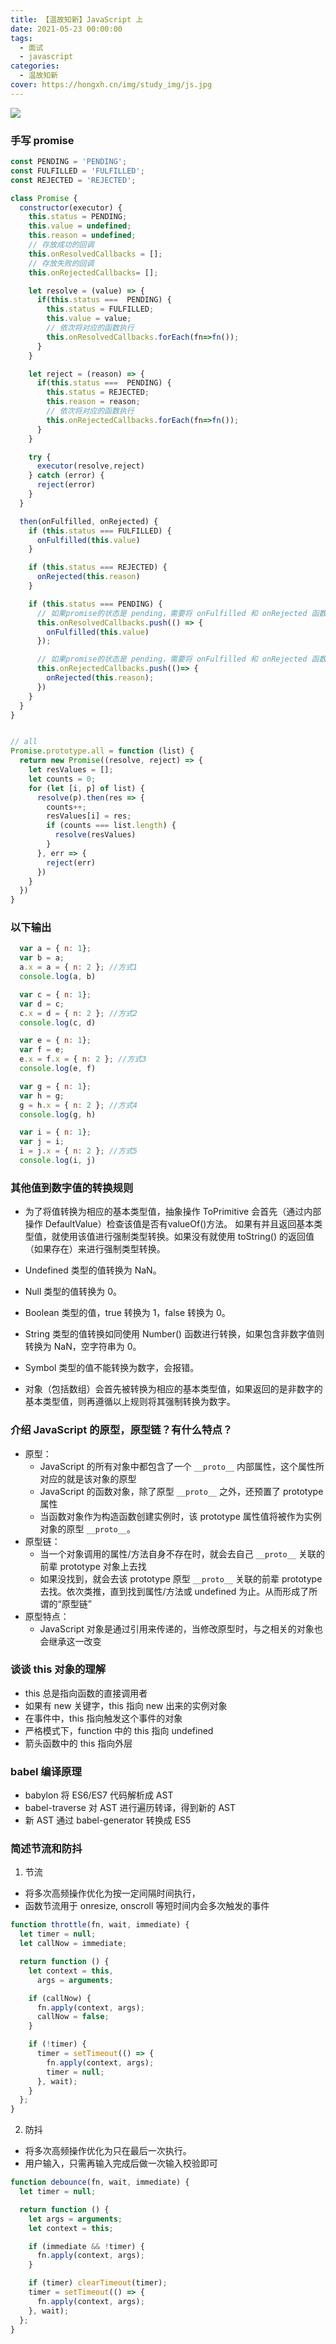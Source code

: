 ```yaml
---
title: 【温故知新】JavaScript 上
date: 2021-05-23 00:00:00
tags:
  - 面试
  - javascript
categories:
  - 温故知新
cover: https://hongxh.cn/img/study_img/js.jpg
---
```


![](https://hongxh.cn/img/study_img/js.jpg)

### 手写 promise 
```javascript
const PENDING = 'PENDING';
const FULFILLED = 'FULFILLED';
const REJECTED = 'REJECTED';

class Promise {
  constructor(executor) {
    this.status = PENDING;
    this.value = undefined;
    this.reason = undefined;
    // 存放成功的回调
    this.onResolvedCallbacks = [];
    // 存放失败的回调
    this.onRejectedCallbacks= [];

    let resolve = (value) => {
      if(this.status ===  PENDING) {
        this.status = FULFILLED;
        this.value = value;
        // 依次将对应的函数执行
        this.onResolvedCallbacks.forEach(fn=>fn());
      }
    }

    let reject = (reason) => {
      if(this.status ===  PENDING) {
        this.status = REJECTED;
        this.reason = reason;
        // 依次将对应的函数执行
        this.onRejectedCallbacks.forEach(fn=>fn());
      }
    }

    try {
      executor(resolve,reject)
    } catch (error) {
      reject(error)
    }
  }

  then(onFulfilled, onRejected) {
    if (this.status === FULFILLED) {
      onFulfilled(this.value)
    }

    if (this.status === REJECTED) {
      onRejected(this.reason)
    }

    if (this.status === PENDING) {
      // 如果promise的状态是 pending，需要将 onFulfilled 和 onRejected 函数存放起来，等待状态确定后，再依次将对应的函数执行
      this.onResolvedCallbacks.push(() => {
        onFulfilled(this.value)
      });

      // 如果promise的状态是 pending，需要将 onFulfilled 和 onRejected 函数存放起来，等待状态确定后，再依次将对应的函数执行
      this.onRejectedCallbacks.push(()=> {
        onRejected(this.reason);
      })
    }
  }
}


// all
Promise.prototype.all = function (list) {
  return new Promise((resolve, reject) => {
    let resValues = [];
    let counts = 0;
    for (let [i, p] of list) {
      resolve(p).then(res => {
        counts++;
        resValues[i] = res;
        if (counts === list.length) {
          resolve(resValues)
        }
      }, err => {
        reject(err)
      })
    }
  })
}
```

### 以下输出
```javascript
  var a = { n: 1};
  var b = a;
  a.x = a = { n: 2 }; //方式1
  console.log(a, b)

  var c = { n: 1};
  var d = c;
  c.x = d = { n: 2 }; //方式2
  console.log(c, d)

  var e = { n: 1};
  var f = e;
  e.x = f.x = { n: 2 }; //方式3
  console.log(e, f)

  var g = { n: 1};
  var h = g;
  g = h.x = { n: 2 }; //方式4
  console.log(g, h)

  var i = { n: 1};
  var j = i;
  i = j.x = { n: 2 }; //方式5
  console.log(i, j)
```


### 其他值到数字值的转换规则
- 为了将值转换为相应的基本类型值，抽象操作 ToPrimitive 会首先（通过内部操作 DefaultValue）检查该值是否有valueOf()方法。
  如果有并且返回基本类型值，就使用该值进行强制类型转换。如果没有就使用 toString() 的返回值（如果存在）来进行强制类型转换。

- Undefined 类型的值转换为 NaN。
- Null 类型的值转换为 0。
- Boolean 类型的值，true 转换为 1，false 转换为 0。
- String 类型的值转换如同使用 Number() 函数进行转换，如果包含非数字值则转换为 NaN，空字符串为 0。
- Symbol 类型的值不能转换为数字，会报错。
- 对象（包括数组）会首先被转换为相应的基本类型值，如果返回的是非数字的基本类型值，则再遵循以上规则将其强制转换为数字。



### 介绍 JavaScript 的原型，原型链？有什么特点？
- 原型：
  - JavaScript 的所有对象中都包含了一个 `__proto__` 内部属性，这个属性所对应的就是该对象的原型
  - JavaScript 的函数对象，除了原型 `__proto__` 之外，还预置了 prototype 属性
  - 当函数对象作为构造函数创建实例时，该 prototype 属性值将被作为实例对象的原型 `__proto__`。
- 原型链：
  - 当一个对象调用的属性/方法自身不存在时，就会去自己 `__proto__` 关联的前辈 prototype 对象上去找
  - 如果没找到，就会去该 prototype 原型 `__proto__` 关联的前辈 prototype 去找。依次类推，直到找到属性/方法或 undefined 为止。从而形成了所谓的“原型链”
- 原型特点：
  - JavaScript 对象是通过引用来传递的，当修改原型时，与之相关的对象也会继承这一改变


### 谈谈 this 对象的理解
- this 总是指向函数的直接调用者
- 如果有 new 关键字，this 指向 new 出来的实例对象
- 在事件中，this 指向触发这个事件的对象
- 严格模式下，function 中的 this 指向 undefined
- 箭头函数中的 this 指向外层


### babel 编译原理
- babylon 将 ES6/ES7 代码解析成 AST
- babel-traverse 对 AST 进行遍历转译，得到新的 AST
- 新 AST 通过 babel-generator 转换成 ES5


### 简述节流和防抖
1. 节流
- 将多次高频操作优化为按一定间隔时间执行，
- 函数节流用于 onresize, onscroll 等短时间内会多次触发的事件

```javascript
function throttle(fn, wait, immediate) {
  let timer = null;
  let callNow = immediate;

  return function () {
    let context = this,
      args = arguments;

    if (callNow) {
      fn.apply(context, args);
      callNow = false;
    }

    if (!timer) {
      timer = setTimeout(() => {
        fn.apply(context, args);
        timer = null;
      }, wait);
    }
  };
}
```

2. 防抖
- 将多次高频操作优化为只在最后一次执行。
- 用户输入，只需再输入完成后做一次输入校验即可

```javascript
function debounce(fn, wait, immediate) {
  let timer = null;

  return function () {
    let args = arguments;
    let context = this;

    if (immediate && !timer) {
      fn.apply(context, args);
    }

    if (timer) clearTimeout(timer);
    timer = setTimeout(() => {
      fn.apply(context, args);
    }, wait);
  };
}
```
